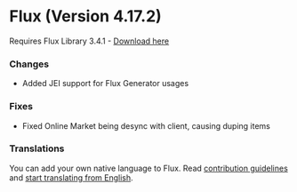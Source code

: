 # Flux (Version 4.17.2)
Requires Flux Library 3.4.1 - [Download here](https://www.curseforge.com/minecraft/mc-mods/fl/files)

### Changes
- Added JEI support for Flux Generator usages

### Fixes
- Fixed Online Market being desync with client, causing duping items

### Translations
You can add your own native language to Flux.
Read [contribution guidelines](https://github.com/Szewek/Flux/blob/master/.github/CONTRIBUTING.md) and [start translating from English](https://github.com/Szewek/Flux/tree/master/src/main/resources/generators/flux/lang).